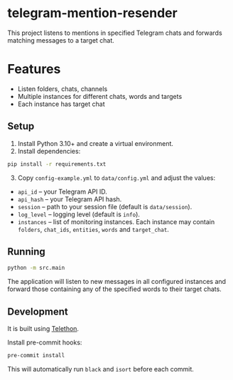 # telegram-mention-resender

This project listens to mentions in specified Telegram chats and forwards
matching messages to a target chat.

# Features

- Listen folders, chats, channels
- Multiple instances for different chats, words and targets
- Each instance has target chat

## Setup

1. Install Python 3.10+ and create a virtual environment.
2. Install dependencies:

```bash
pip install -r requirements.txt
```

3. Copy `config-example.yml` to `data/config.yml` and adjust the values:

- `api_id` – your Telegram API ID.
- `api_hash` – your Telegram API hash.
- `session` – path to your session file (default is `data/session`).
- `log_level` – logging level (default is `info`).
- `instances` – list of monitoring instances. Each instance may contain
  `folders`, `chat_ids`, `entities`, `words` and `target_chat`.

## Running

```bash
python -m src.main
```

The application will listen to new messages in all configured instances and
forward those containing any of the specified words to their target chats.

## Development

It is built using [Telethon](https://github.com/LonamiWebs/Telethon).

Install pre-commit hooks:

```bash
pre-commit install
```

This will automatically run `black` and `isort` before each commit.
